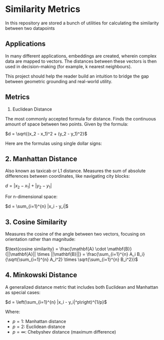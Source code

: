 # Similarity Metrics

In this repository are stored a bunch of utilities for calculating the similarity between two datapoints

## Applications

In many different applications, embeddings are created, wherein complex data are mapped to vectors. The distances between these vectors is then used in decision-making (for example, k nearest neighbours).

This project should help the reader build an intuition to bridge the gap between geometric grounding and real-world utility.

## Metrics

1. Euclidean Distance

The most commonly accepted formula for distance. Finds the continuous amount of space between two points. Given by the formula:

$d = \sqrt{(x_2 - x_1)^2 + (y_2 - y_1)^2}$

Here are the formulas using single dollar signs:

## 2. Manhattan Distance

Also known as taxicab or L1 distance. Measures the sum of absolute differences between coordinates, like navigating city blocks:

$d = |x_2 - x_1| + |y_2 - y_1|$

For n-dimensional space:

$d = \sum_{i=1}^{n} |x_i - y_i|$

## 3. Cosine Similarity

Measures the cosine of the angle between two vectors, focusing on orientation rather than magnitude:

$\text{cosine similarity} = \frac{\mathbf{A} \cdot \mathbf{B}}{||\mathbf{A}|| \times ||\mathbf{B}||} = \frac{\sum_{i=1}^{n} A_i B_i}{\sqrt{\sum_{i=1}^{n} A_i^2} \times \sqrt{\sum_{i=1}^{n} B_i^2}}$

## 4. Minkowski Distance

A generalized distance metric that includes both Euclidean and Manhattan as special cases:

$d = \left(\sum_{i=1}^{n} |x_i - y_i|^p\right)^{1/p}$

Where:

- $p = 1$: Manhattan distance
- $p = 2$: Euclidean distance  
- $p = \infty$: Chebyshev distance (maximum difference)

